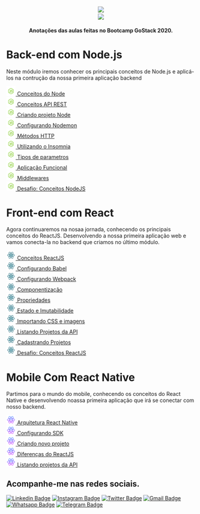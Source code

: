 <h4 align="center">
 <img src="https://camo.githubusercontent.com/8c13dc2618dbd7f76d1d574350b98fdee1335ce5/68747470733a2f2f726f636b6574736561742d63646e2e73332d73612d656173742d312e616d617a6f6e6177732e636f6d2f626f6f7463616d702d6865616465722e706e67" width="250px"/></br>
<img src="https://camo.githubusercontent.com/fe3c024b1884d9c2189321feb6a849724e35b211/68747470733a2f2f696d672e736869656c64732e696f2f62616467652f4c4943454e254333253837412d4d49542d475245454e"></br></br>
 <b>Anotações das aulas feitas no Bootcamp GoStack 2020.</b>
</h4>

# Back-end com Node.js

Neste módulo iremos conhecer os principais conceitos de Node.js e aplicá-los na contrução da nossa primeira aplicação backend

<img src="https://github.com/marcosaureliodev/GoStack/blob/master/Imeges/icon8-nodejs.png" width="25px"><a href="https://www.notion.so/Copy-of-Conceitos-do-Node-d687b8370c9d41c9891b2ac99e0e7ee9"> Conceitos do Node</A></img> <br>
<img src="https://github.com/marcosaureliodev/GoStack/blob/master/Imeges/icon8-nodejs.png" width="25px"><a href="https://www.notion.so/Copy-of-Conceitos-API-REST-bb80fc541a8843e7927dc6e80313a6e2"> Conceitos API REST</A></img> <br>
<img src="https://github.com/marcosaureliodev/GoStack/blob/master/Imeges/icon8-nodejs.png" width="25px"><a href="https://www.notion.so/Copy-of-Criando-projeto-Node-e10718df38da4e8ea449f83a7b561d4f"> Criando projeto Node</A></img> <br>
<img src="https://github.com/marcosaureliodev/GoStack/blob/master/Imeges/icon8-nodejs.png" width="25px"><a href="https://www.notion.so/Copy-of-Configurando-Nodemon-568e80cc49304456bac7b6354522aa6c"> Configurando Nodemon</A></img> <br>
<img src="https://github.com/marcosaureliodev/GoStack/blob/master/Imeges/icon8-nodejs.png" width="25px"><a href="https://www.notion.so/Copy-of-M-todos-HTTP-426b632c7f644f00bf7ff36e9343e681"> Métodos HTTP</A></img> <br>
<img src="https://github.com/marcosaureliodev/GoStack/blob/master/Imeges/icon8-nodejs.png" width="25px"><a href="https://www.notion.so/Copy-of-Utilizando-o-Insomnia-490d28a5b01848d68b8d298688dba494"> Utilizando o Insomnia</A></img> <br>
<img src="https://github.com/marcosaureliodev/GoStack/blob/master/Imeges/icon8-nodejs.png" width="25px"><a href="https://www.notion.so/Copy-of-Tipos-de-parametros-d9183a1b4509432d89f462e383c660c2"> Tipos de parametros</A></img> <br>
<img src="https://github.com/marcosaureliodev/GoStack/blob/master/Imeges/icon8-nodejs.png" width="25px"><a href="https://www.notion.so/Copy-of-Aplica-o-Funcional-7b6b7b5272164c55bea48913cc1a05c4"> Aplicação Funcional</A></img> <br>
<img src="https://github.com/marcosaureliodev/GoStack/blob/master/Imeges/icon8-nodejs.png" width="25px"><a href="https://www.notion.so/Copy-of-Middlewares-70c8540a3d0441e5bba4f864b41620f9"> Middlewares</A></img> <br>
<img src="https://github.com/marcosaureliodev/GoStack/blob/master/Imeges/icon8-nodejs.png" width="25px"><a href="https://www.notion.so/Desafio-Conceitos-NodeJS-4c6d61d2b8bb4ba194953f8ec0b4e864"> Desafio: Conceitos NodeJS</A></img> <br>

# Front-end com React

Agora continuaremos na nosaa jornada, conhecendo os principais conceitos do ReactJS. Desenvolvendo a nossa primeira aplicação web e vamos conecta-la no backend que criamos no último módulo.

<img src="https://github.com/marcosaureliodev/GoStack/blob/master/Imeges/icons8-react-100.png" width="25px"><a href="https://www.notion.so/Conceitos-ReactJS-06d7f9f3e75a402babfab1be71da0a23"> Conceitos ReactJS</a></img> <br>
<img src="https://github.com/marcosaureliodev/GoStack/blob/master/Imeges/icons8-react-100.png" width="25px"><a href="https://www.notion.so/Configurando-Babel-382418c2b51a445e9d1ef0362380b851"> Configurando Babel</a></img> <br>
<img src="https://github.com/marcosaureliodev/GoStack/blob/master/Imeges/icons8-react-100.png" width="25px"><a href="https://www.notion.so/Configurando-Webpack-93a5e2c04ed04e11b5b92223f42395a7"> Configurando Webpack</a></img> <br>
<img src="https://github.com/marcosaureliodev/GoStack/blob/master/Imeges/icons8-react-100.png" width="25px"><a href="https://www.notion.so/Componentiza-o-db58baaa0ae648dcb16a6514a2ee3f21"> Componentização</a></img> <br>
<img src="https://github.com/marcosaureliodev/GoStack/blob/master/Imeges/icons8-react-100.png" width="25px"><a href="https://www.notion.so/Propriedades-ee1a555793f641b5a4094c7ff888489f"> Propriedades</a></img> <br>
<img src="https://github.com/marcosaureliodev/GoStack/blob/master/Imeges/icons8-react-100.png" width="25px"><a href="https://www.notion.so/Estado-e-Imutabilidade-4d9f106e63174d4bbe87dcbf652d8d4c"> Estado e Imutabilidade</a></img> <br>
<img src="https://github.com/marcosaureliodev/GoStack/blob/master/Imeges/icons8-react-100.png" width="25px"><a href="https://www.notion.so/Importando-CSS-e-imagens-952d36218a3444c088dae4bbf203ced2"> Importando CSS e imagens</a></img> <br>
<img src="https://github.com/marcosaureliodev/GoStack/blob/master/Imeges/icons8-react-100.png" width="25px"><a href="https://www.notion.so/Listando-Projetos-da-API-8b140a3f5e9b4b2793665d82928c0ffd"> Listando Projetos da API</a></img> <br>
<img src="https://github.com/marcosaureliodev/GoStack/blob/master/Imeges/icons8-react-100.png" width="25px"><a href="https://www.notion.so/Cadastrando-Projetos-a6e8855b727b4da99c7a9e828b3c6070"> Cadastrando Projetos</a></img> <br>
<img src="https://github.com/marcosaureliodev/GoStack/blob/master/Imeges/icons8-react-100.png" width="25px"><a href="https://www.notion.so/Desafio-Conceitos-ReactJS-75aa6a1000544dedb626fdcaa8941a30"> Desafio: Conceitos ReactJS</a></img> <br>

# Mobile Com React Native

Partimos para o mundo do mobile, conhecendo os conceitos do React Native e desenvolvendo noassa primeira aplicação que irá se conectar com nosso backend.

<img src="https://github.com/marcosaureliodev/GoStack/blob/master/Imeges/icons8-react-native-256.png" width="25px"><a href="https://www.notion.so/Arquitetura-React-Native-5c69fe3123b842f39e8eb887900be4bf"> Arquitetura React Native</a></img> <br>
<img src="https://github.com/marcosaureliodev/GoStack/blob/master/Imeges/icons8-react-native-256.png" width="25px"><a href="https://www.notion.so/Configurando-SDK-9ed6f233b29d40df95a9e03d93ebf408"> Configurando SDK</a></img> <br>
<img src="https://github.com/marcosaureliodev/GoStack/blob/master/Imeges/icons8-react-native-256.png" width="25px"><a href="https://www.notion.so/Criando-novo-projeto-4af90e068ce24b0bae377a133a3eaf69"> Criando novo projeto</a></img> <br>
<img src="https://github.com/marcosaureliodev/GoStack/blob/master/Imeges/icons8-react-native-256.png" width="25px"><a href="https://www.notion.so/Diferen-as-do-ReactJS-3596832b7ccb46369171397e92440e05"> Diferenças do ReactJS</a></img> <br>
<img src="https://github.com/marcosaureliodev/GoStack/blob/master/Imeges/icons8-react-native-256.png" width="25px"><a href="https://www.notion.so/Listando-projetos-da-API-e6c5327ce9fe4caaaeae8a9ff8a1664c"> Listando projetos da API</a></img> <br>


## Acompanhe-me nas redes sociais.

[![Linkedin Badge](https://img.shields.io/badge/-Linkedin-blue?style=flat-square&logo=Linkedin&logoColor=white&link=https://www.linkedin.com/in/marcos-aur%C3%A9lio-47b590139/)](https://www.linkedin.com/in/marcos-aur%C3%A9lio-47b590139/) [![Instagram Badge](https://img.shields.io/badge/-Instagram-FF0000?style=flat-square&labelColor=FF0000&logo=instagram&logoColor=white&link=https://www.instagram.com/marcosaurelio.oficial)](https://www.instagram.com/marcosaurelio.oficial) [![Twitter Badge](https://img.shields.io/badge/-Twitter-1ca0f1?style=flat-square&labelColor=1ca0f1&logo=twitter&logoColor=white&link=https://twitter.com/aurlio_a)](https://twitter.com/aurlio_a) [![Gmail Badge](https://img.shields.io/badge/-Email-c14438?style=flat-square&logo=Gmail&logoColor=white&link=mailto:marcos.aureliodev@gmail.com)](mailto:marcos.aureliodev@gmail.com) [![Whatsapp Badge](https://img.shields.io/badge/-WhatsApp-brightgreen?style=flat-square&logo=WhatsApp&logoColor=white&link=https://api.whatsapp.com/send?phone=5599982501381)](https://api.whatsapp.com/send?phone=5599982501381) [![Telegram Badge](https://img.shields.io/badge/-Telegram-blue?style=flat-square&logo=Telegram&logoColor=white&link=https://t.me/MarcosAureliodev)](https://t.me/MarcosAureliodev)

